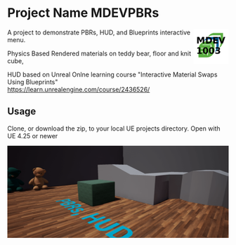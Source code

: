 # Project Name MDEVPBRs
<img src="Assets4Reference/MDEV1003.png" width="80" align="right" />

A project to demonstrate PBRs, HUD, and Blueprints interactive menu.

Physics Based Rendered materials on teddy bear, floor and knit cube,

HUD based on Unreal Onlne learning course "Interactive Material Swaps Using Blueprints"  
https://learn.unrealengine.com/course/2436526/


## Usage

Clone, or download the zip, to your local UE projects directory.
Open with UE 4.25 or newer

<img src="Assets4Reference/PBRSample.png" width="600" align="right" />


